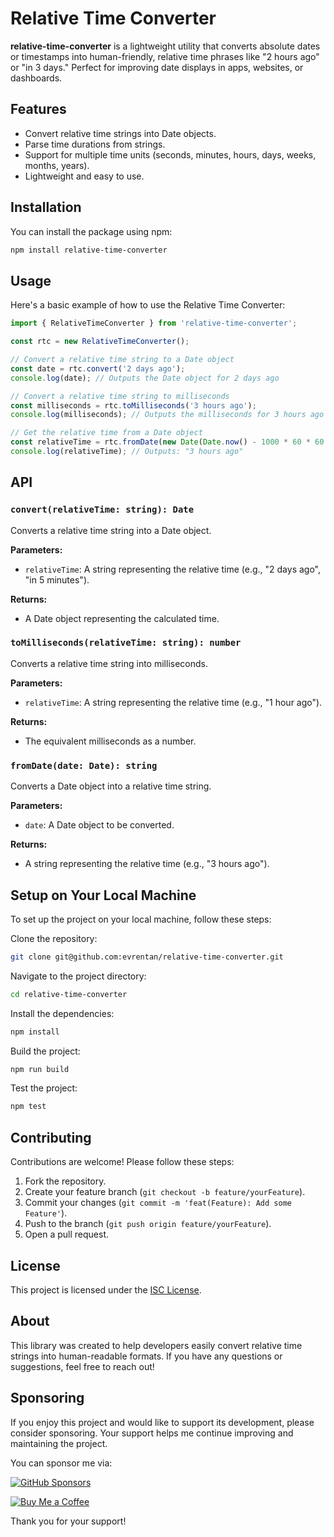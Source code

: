 # Relative Time Converter

**relative-time-converter** is a lightweight utility that converts absolute dates or timestamps into human-friendly, relative time phrases like "2 hours ago" or "in 3 days." Perfect for improving date displays in apps, websites, or dashboards.

## Features

- Convert relative time strings into Date objects.
- Parse time durations from strings.
- Support for multiple time units (seconds, minutes, hours, days, weeks, months, years).
- Lightweight and easy to use.

## Installation

You can install the package using npm:

```bash
npm install relative-time-converter
```

## Usage

Here's a basic example of how to use the Relative Time Converter:

```javascript
import { RelativeTimeConverter } from 'relative-time-converter';

const rtc = new RelativeTimeConverter();

// Convert a relative time string to a Date object
const date = rtc.convert('2 days ago');
console.log(date); // Outputs the Date object for 2 days ago

// Convert a relative time string to milliseconds
const milliseconds = rtc.toMilliseconds('3 hours ago');
console.log(milliseconds); // Outputs the milliseconds for 3 hours ago

// Get the relative time from a Date object
const relativeTime = rtc.fromDate(new Date(Date.now() - 1000 * 60 * 60 * 3)); // 3 hours ago
console.log(relativeTime); // Outputs: "3 hours ago"
```

## API

### `convert(relativeTime: string): Date`

Converts a relative time string into a Date object.

**Parameters:**

- `relativeTime`: A string representing the relative time (e.g., "2 days ago", "in 5 minutes").

**Returns:**

- A Date object representing the calculated time.

### `toMilliseconds(relativeTime: string): number`

Converts a relative time string into milliseconds.

**Parameters:**

- `relativeTime`: A string representing the relative time (e.g., "1 hour ago").

**Returns:**

- The equivalent milliseconds as a number.

### `fromDate(date: Date): string`

Converts a Date object into a relative time string.

**Parameters:**

- `date`: A Date object to be converted.

**Returns:**

- A string representing the relative time (e.g., "3 hours ago").

## Setup on Your Local Machine

To set up the project on your local machine, follow these steps:

Clone the repository:

```bash
git clone git@github.com:evrentan/relative-time-converter.git
```

Navigate to the project directory:

```bash
cd relative-time-converter
```

Install the dependencies:

```bash
npm install
```

Build the project:

```bash
npm run build
```

Test the project:

```bash
npm test
```

## Contributing

Contributions are welcome! Please follow these steps:

1. Fork the repository.
2. Create your feature branch (`git checkout -b feature/yourFeature`).
3. Commit your changes (`git commit -m 'feat(Feature): Add some Feature'`).
4. Push to the branch (`git push origin feature/yourFeature`).
5. Open a pull request.

## License

This project is licensed under the [ISC License](LICENSE).

## About

This library was created to help developers easily convert relative time strings into human-readable formats. If you have any questions or suggestions, feel free to reach out!

## Sponsoring

If you enjoy this project and would like to support its development, please consider sponsoring. Your support helps me continue improving and maintaining the project.

You can sponsor me via:

[![GitHub Sponsors](https://img.shields.io/badge/Sponsor%20on-GitHub-blue?style=for-the-badge&logo=github)][github-sponsors-url]

[![Buy Me a Coffee](https://img.shields.io/badge/Buy%20Me%20a%20Coffee-yellow?style=for-the-badge&logo=buy-me-a-coffee)][buy-me-a-coffee-url]

Thank you for your support!


[github-sponsors-url]: https://github.com/sponsors/evrentan
[buy-me-a-coffee-url]: https://www.buymeacoffee.com/evrentan

